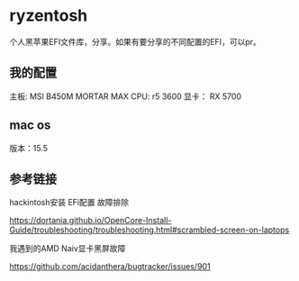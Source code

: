 # ryzentosh
个人黑苹果EFI文件库，分享。如果有要分享的不同配置的EFI，可以pr。
## 我的配置
主板: MSI B450M MORTAR MAX
CPU: r5 3600
显卡： RX 5700

## mac os
版本：15.5

## 参考链接

hackintosh安装 EFi配置 故障排除 

https://dortania.github.io/OpenCore-Install-Guide/troubleshooting/troubleshooting.html#scrambled-screen-on-laptops

我遇到的AMD Naiv显卡黑屏故障

https://github.com/acidanthera/bugtracker/issues/901

